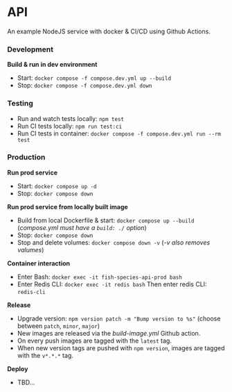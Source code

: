 # API
An example NodeJS service with docker & CI/CD using Github Actions.

### Development 
**Build & run in dev environment**
* Start: `docker compose -f compose.dev.yml up --build`
* Stop: `docker compose -f compose.dev.yml down`

### Testing 
* Run and watch tests locally: `npm test`
* Run CI tests locally: `npm run test:ci`
* Run CI tests in container: `docker compose -f compose.dev.yml run --rm test`

### Production
**Run prod service**
* Start: `docker compose up -d`
* Stop: `docker compose down`

**Run prod service from locally built image**
* Build from local Dockerfile & start: `docker compose up --build` (_compose.yml must have a `build: ./` option_)
* Stop: `docker compose down`
* Stop and delete volumes: `docker compose down -v` (_-v also removes valumes_)

**Container interaction**
* Enter Bash: `docker exec -it fish-species-api-prod bash`
* Enter Redis CLI: `docker exec -it redis bash` Then enter redis CLI: `redis-cli`

**Release**
* Upgrade version: `npm version patch -m "Bump version to %s"` (choose between `patch`, `minor`, `major`)
* New images are released via the _build-image.yml_ Github action.
* On every push images are tagged with the `latest` tag.
* When new version tags are pushed with `npm version`, images are tagged with the `v*.*.*` tag.

**Deploy**
* TBD...
